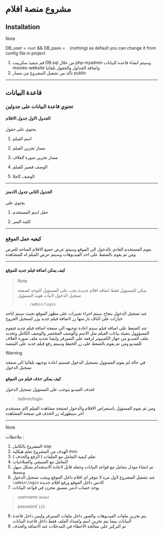 # مشروع منصة افلام

## Installation 

> [!NOTE]
> DB_user = `root` && DB_pass = ` `  (nothing) as default you can change it from config file in project
>
 1. قم بتنفيذ سكريبت DB.sql من خلال php myadmin وسيتم انشاء قاعدة
    البيانات movies-website واضافة الجداول والحقول تلقائيا
2. تاكد من تشغيل المشروع من مسار public
___
## قاعدة البيانات
### تحتوي قاعدة البيانات على جدولين

####  الجدول الاول جدول الافلام
يحتوي على حقول

 1. اسم الفيلم

 2. مسار تخزين الفيلم


 3. مسار تخزين صورة الغلاف


 4. الوصف  قصير للفيلم

 5. الوصف كاملا
___
#### الجدول الثاني جدول الادمنز
يحتوي على 

 1. حقل اسم المستخدم

 2. كلمة السر

___
### كيفيه عمل الموقع
يقوم المستخدم العادي بالدخول الى الموقع وسيتم عرض جميع الافلام المتاحه للعرض
ومن ثم يقوم بالضغط على احد الفيديوهات وسيتم عرض الفيلم له للمشاهدة
___
#### كيف يمكن اضافة فيلم جديد للموقع
>> [!NOTE]
> يمكن للمسؤول فقط اضافه افلام جديدة
يجب على المسؤول التوجه لصفحه تسجيل الدخول لاثبات هويه المسؤول
>> `/admin/login`
> 
عند تسجيل الدخول بنجاح سيتم اجراء تغييرات على مظهر الموقع بحيث سيتم اتاحه خيارات على الناڤ بار
منها زر لاضافة  فيلم جديد  وزر لتسجيل الخروج 

عند الضغط على اضافة فيلم سيتم اعادة توجيهه الى صفحة اضافة فيلم جديد
فيقوم المسؤوول بتعبئة بيانات الفيلم مثل الاسم والوصف المختصر والوصف الكامل وتحديد ملف الفيديو من جهاز الكمبيوتر لرفعه على السيرفر وايضا تحديد ملف صورة الغلاف للفيديو 
ومن ثم يقوم بالضغط على زر الحفظ وسيتم رفع فيلم جديد على المنصة

> [!WARNING]
> في حالة لم يقوم المسؤول بتسجيل الدخول فسيتم اعادة توجيهه تلقائيا الى صفحة تسجيل الدخول
> 
#### كيف يمكن حذف فيلم من الموقع 
لحذف الفيديو يتوجب على المسؤول تسجيل الدخول  
>/admin/login
>
ومن ثم يقوم المسؤول باستعراض الافلام والدخول لصفحة مشاهدة الفيلم كاي مستخدم اخر 
سيظهرله  زر الحذف في صفحة المشاهده 
___
> [!NOTE]
> ملاحظات :
>  1. المشروع بالكامل oop
> 2. الهدف من المشروع تعلم هيكلية mvc
> 3. تعلم كيفية التعامل مع الملفات ( الرفع والحذف )
> 4. التعامل مع السيشن والصلاحيات
> 5. تم انشاء مودل يتعامل مع قواعد البيانات وجعله قابل لاعادة الاستخدام بشكل سهل وبسيط
> 6. عند تشغيل المشروع لاول مرة لا تتوفر اي افلام داخل الموقع ويجب تسجيل الدخول  `\admin\login` كادمن داخل الموقع ورفع افلام جديدة
> 7. يوجد حساب ادمن مسبق مخزن في قواعد البيانات 
>> username `anwar`
>> 
>>  password `123`
> 8. يتم تخزين ملفات الفيديوهات والصور داخل ملفات السيرفر وليس داخل قاعدة البيانات بينما يتم تخزين اسم وامتداد الملف فقط داخل قاعدة البيانات
> 9. تم التركيز على معالجة الاخطاء في المدخلات عند الاضافه والحذف
